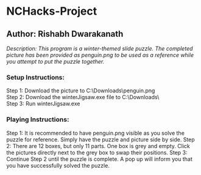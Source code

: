 # NCHacks-Project

## Author: Rishabh Dwarakanath

*Description: This program is a winter-themed slide puzzle. The completed picture has been provided as penguin.png to be used as a reference while you attempt to put the puzzle together.*

### Setup Instructions: 

Step 1: Download the picture to C:\Downloads\penguin.png <br>
Step 2: Download the winterJigsaw.exe file to C:\Downloads\ <br>
Step 3: Run winterJigsaw.exe

### Playing Instructions:

Step 1: It is recommended to have penguin.png visible as you solve the puzzle for reference. Simply have the puzzle and picture side by side.
Step 2: There are 12 boxes, but only 11 parts. One box is grey and empty. Click the pictures directly next to the grey box to swap their positions.
Step 3: Continue Step 2 until the puzzle is complete. A pop up will inform you that you have successfully solved the puzzle.

